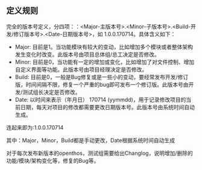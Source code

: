 ## 定义规则
完全的版本号定义，分四项：：<Major-主版本号>.<Minor-子版本号>.<Build-开发/修订版本号>.<Date-日期版本号>，如 1.0.0.170714。具体含义如下：

- Major: 目前是1。当功能模块有较大的变动，比如增加多个模块或者整体架构发生变化时改变。此版本号由项目总体组/总工决定是否修改。
- Minor: 目前是0，当功能有一定的增加或变化，比如增加了对文件控制、增加自定义界面等功能。此版本号由项目经理决定是否修改。
- Build: 目前是0，一般是Bug修复或是一些小的变动，要经常发布开发/修订版，时间间隔不限，修复一个严重的bug即可发布一个修订版。此版本号由开发/测试组长决定是否修改。
- Date: 以时间来表示（年月日） 170714 (yymmdd)，用于记录修改项目的当前日期，每天对项目的修改都需要更改日期版本号。此版本号由系统时间自动生成。

连起来即为:1.0.0.170714

其中：Major，Minor，Build都是手动更改，Date根据系统时间自动生成

对于每次发布新版本的openthos，测试组需要给出Changlog，说明增加/删除的功能/模块/架构变化等，修复的Bug等。

